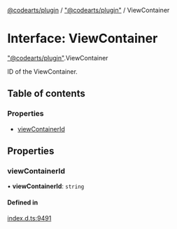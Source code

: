 [@codearts/plugin](../README.md) / ["@codearts/plugin"](../modules/_codearts_plugin_.md) / ViewContainer

# Interface: ViewContainer

["@codearts/plugin"](../modules/_codearts_plugin_.md).ViewContainer

ID of the ViewContainer.

## Table of contents

### Properties

- [viewContainerId](codearts_plugin_.ViewContainer.md#viewcontainerid)

## Properties

### viewContainerId

• **viewContainerId**: `string`

#### Defined in

[index.d.ts:9491](https://github.com/huaweicloud/cloudide-plugin-api/blob/03b481c/index.d.ts#L9491)
